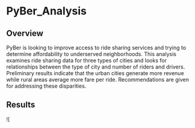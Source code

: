 # PyBer_Analysis

## Overview

PyBer is looking to improve access to ride sharing services and trying to determine affordability to underserved neighborhoods. This analysis examines ride sharing data for three types of cities and looks for relationships between the type of city and number of riders and drivers. Preliminary results indicate that the urban cities generate more revenue while rural areas average more fare per ride. Recommendations are given for addressing these disparities.

## Results

![

